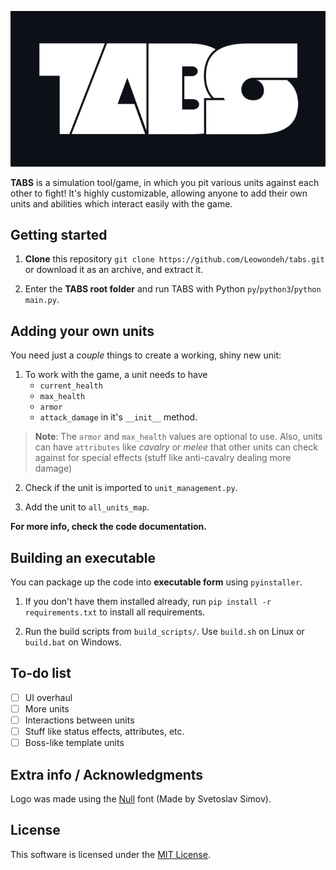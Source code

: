 ![TABS Logo](resources/logos/logo.20.png)

**TABS** is a simulation tool/game, in which you pit various units against each other to fight! It's highly customizable, allowing anyone to add their own units and abilities which interact easily with the game.

## Getting started

1. **Clone** this repository ```git clone https://github.com/Leowondeh/tabs.git``` or download it as an archive, and extract it.

2. Enter the **TABS root folder** and run TABS with Python ```py```/```python3```/```python``` ```main.py```.

## Adding your own units

You need just a *couple* things to create a working, shiny new unit:

1. To work with the game, a unit needs to have 
    - ```current_health```
    - ```max_health```
    - ```armor```
    - ```attack_damage```
in it's `__init__` method.

> **Note**: The ```armor``` and ```max_health``` values are optional to use. Also, units can have ```attributes``` like *cavalry* or *melee* that other units can check against for special effects (stuff like anti-cavalry dealing more damage)

2. Check if the unit is imported to ```unit_management.py```.

3. Add the unit to ```all_units_map```.

**For more info, check the code documentation.**

## Building an executable

You can package up the code into **executable form** using ```pyinstaller```.

1. If you don't have them installed already, run ```pip install -r requirements.txt``` to install all requirements.

2. Run the build scripts from ```build_scripts/```. Use ```build.sh``` on Linux or ```build.bat``` on Windows. 

## To-do list

- [ ] UI overhaul
- [ ] More units
- [ ] Interactions between units
- [ ] Stuff like status effects, attributes, etc.
- [ ] Boss-like template units

## Extra info / Acknowledgments

Logo was made using the [Null](https://www.fontfabric.com/fonts/null/#font-styles) font (Made by Svetoslav Simov).

## License

This software is licensed under the [MIT License](https://en.wikipedia.org/wiki/MIT_License).